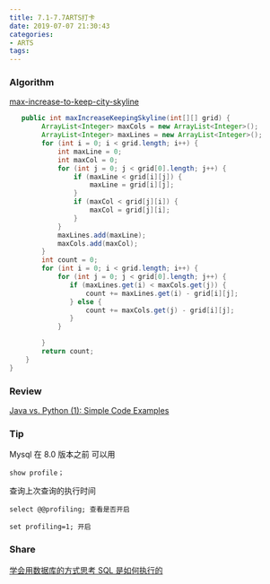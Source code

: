 ```yaml
---
title: 7.1-7.7ARTS打卡
date: 2019-07-07 21:30:43
categories:
- ARTS
tags:
---
```


### Algorithm

[max-increase-to-keep-city-skyline](https://leetcode-cn.com/problems/max-increase-to-keep-city-skyline/)

``` java
   public int maxIncreaseKeepingSkyline(int[][] grid) {
        ArrayList<Integer> maxCols = new ArrayList<Integer>();
        ArrayList<Integer> maxLines = new ArrayList<Integer>();
        for (int i = 0; i < grid.length; i++) {
            int maxLine = 0;
            int maxCol = 0;
            for (int j = 0; j < grid[0].length; j++) {
                if (maxLine < grid[i][j]) {
                    maxLine = grid[i][j];
                }
                if (maxCol < grid[j][i]) {
                    maxCol = grid[j][i];
                }
            }
            maxLines.add(maxLine);
            maxCols.add(maxCol);
        }
        int count = 0;
        for (int i = 0; i < grid.length; i++) {
            for (int j = 0; j < grid[0].length; j++) {
               if (maxLines.get(i) < maxCols.get(j)) {
                   count += maxLines.get(i) - grid[i][j];
               } else {
                   count += maxCols.get(j) - grid[i][j];
               }
            }

        }
        return count;
    }
}
```



### Review

[Java vs. Python (1): Simple Code Examples](https://www.programcreek.com/2012/04/java-vs-python-why-python-can-be-more-productive/)

### Tip

Mysql 在 8.0 版本之前 可以用

`show profile；`

查询上次查询的执行时间

`select @@profiling; 查看是否开启`

`set profiling=1; 开启`

### Share

[学会用数据库的方式思考 SQL 是如何执行的](https://www.infoq.cn/article/t-JqP7vrgPJkk9RFZWrz)

